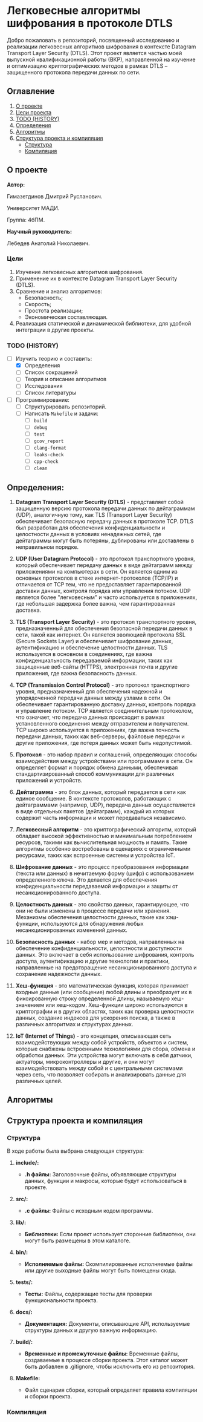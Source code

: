 # Легковесные алгоритмы шифрования в протоколе DTLS

Добро пожаловать в репозиторий, посвященный исследованию и реализации легковесных алгоритмов шифрования в контексте Datagram Transport Layer Security (DTLS). Этот проект является частью моей выпускной квалификационной работы (ВКР), направленной на изучение и оптимизацию криптографических методов в рамках DTLS – защищенного протокола передачи данных по сети.

## Оглавление

1. [О проекте](#о-проекте)
2. [Цели проекта](#цели)
3. [TODO (HISTORY)](#todo-history)
4. [Определения](#определения)
5. [Алгоритмы](#алгоритмы)
6. [Структура проекта и компиляция](#структура-проекта-и-компиляция)
    - [Структура](#структура)
    - [Компиляция](#компиляция)


## О проекте

**Автор:** 

Гимазетдинов Дмитрий Русланович. 

Университет МАДИ. 

Группа: 4бПМ.

**Научный руководитель:** 

Лебедев Анатолий Николаевич.

### Цели

1. Изучение легковесных алгоритмов шифрования.
2. Применение их в контексте Datagram Transport Layer Security (DTLS).
3. Сравнение и анализ алгоритмов:
    - Безопасность;
    - Скорость;
    - Простота реализации;
    - Экономическая составляющая.
4. Реализация статической и динамической библиотеки, для удобной интеграции в другие проекты.

### TODO (HISTORY)

- [ ] Изучить теорию и составить:
    - [x] Определения
    - [ ] Список сокращений
    - [ ] Теория и описание алгоритмов
    - [ ] Исследования
    - [ ] Список литературы
- [ ] Программирование:
    - [ ] Структурировать репозиторий.
    - [ ] Написать `Makefile` и задачи:
        - [ ] `build`
        - [ ] `debug`
        - [ ] `test`
        - [ ] `gcov_report`
        - [ ] `clang-format`
        - [ ] `leaks-check`
        - [ ] `cpp-check`
        - [ ] `clean`

## Определения:

1. **Datagram Transport Layer Security (DTLS)** - представляет собой защищенную версию протокола передачи данных по дейтаграммам (UDP), аналогичную тому, как TLS (Transport Layer Security) обеспечивает безопасную передачу данных в протоколе TCP. DTLS был разработан для обеспечения конфиденциальности и целостности данных в условиях ненадежных сетей, где дейтаграммы могут быть потеряны, дублированы или доставлены в неправильном порядке.

2. **UDP (User Datagram Protocol)** - это протокол транспортного уровня, который обеспечивает передачу данных в виде дейтаграмм между приложениями на компьютерах в сети. Он является одним из основных протоколов в стеке интернет-протоколов (TCP/IP) и отличается от TCP тем, что не предоставляет гарантированной доставки данных, контроля порядка или управления потоком. UDP является более "легковесным" и часто используется в приложениях, где небольшая задержка более важна, чем гарантированная доставка.

3. **TLS (Transport Layer Security)** - это протокол транспортного уровня, предназначенный для обеспечения безопасной передачи данных в сети, такой как интернет. Он является эволюцией протокола SSL (Secure Sockets Layer) и обеспечивает шифрование данных, аутентификацию и обеспечение целостности данных. TLS используется в основном в соединениях, где важна конфиденциальность передаваемой информации, таких как защищенные веб-сайты (HTTPS), электронная почта и другие приложения, где важна безопасность данных.

4. **TCP (Transmission Control Protocol)** - это протокол транспортного уровня, предназначенный для обеспечения надежной и упорядоченной передачи данных между узлами в сети. Он обеспечивает гарантированную доставку данных, контроль порядка и управление потоком. TCP является соединительным протоколом, что означает, что передача данных происходит в рамках установленного соединения между отправителем и получателем. TCP широко используется в приложениях, где важна точность передачи данных, таких как веб-серверы, файловые передачи и другие приложения, где потеря данных может быть недопустимой.

5. **Протокол** - это набор правил и соглашений, определяющих способы взаимодействия между устройствами или программами в сети. Он определяет формат и порядок обмена данными, обеспечивая стандартизированный способ коммуникации для различных приложений и устройств.

6. **Дейтаграмма** - это блок данных, который передается в сети как единое сообщение. В контексте протоколов, работающих с дейтаграммами (например, UDP), передача данных осуществляется в виде отдельных пакетов (дейтаграмм), каждый из которых содержит часть информации и может передаваться независимо.

7. **Легковесный алгоритм** - это криптографический алгоритм, который обладает высокой эффективностью и минимальным потреблением ресурсов, такими как вычислительная мощность и память. Такие алгоритмы особенно востребованы в сценариях с ограниченными ресурсами, таких как встроенные системы и устройства IoT.

8. **Шифрование данных** - это процесс преобразования информации (текста или данных) в нечитаемую форму (шифр) с использованием определенного ключа. Это делается для обеспечения конфиденциальности передаваемой информации и защиты от несанкционированного доступа.

9. **Целостность данных** - это свойство данных, гарантирующее, что они не были изменены в процессе передачи или хранения. Механизмы обеспечения целостности данных, такие как хэш-функции, используются для обнаружения любых несанкционированных изменений данных.

10. **Безопасность данных** - набор мер и методов, направленных на обеспечение конфиденциальности, целостности и доступности данных. Это включает в себя использование шифрования, контроль доступа, аутентификацию и другие технологии и практики, направленные на предотвращение несанкционированного доступа и сохранение надежности данных.

11. **Хеш-функция** - это математическая функция, которая принимает входные данные (или сообщение) любой длины и преобразует их в фиксированную строку определенной длины, называемую хеш-значением или хеш-кодом. Хеш-функции широко используются в криптографии и в других областях, таких как проверка целостности данных, создание индексов для ускорения поиска, а также в различных алгоритмах и структурах данных.

12. **IoT (Internet of Things)** - это концепция, описывающая сеть взаимодействующих между собой устройств, объектов и систем, которые снабжены встроенными технологиями для сбора, обмена и обработки данных. Эти устройства могут включать в себя датчики, актуаторы, микроконтроллеры и другие, и они могут взаимодействовать между собой и с центральными системами через сеть, что позволяет собирать и анализировать данные для различных целей. 

<!-- ## Сокращения: -->

## Алгоритмы

## Структура проекта и компиляция

### Структура 

В ходе работы была выбрана следующая структура:

1. **include/:**
   - **.h файлы:** Заголовочные файлы, объявляющие структуры данных, функции и макросы, которые будут использоваться в проекте.

2. **src/:**
   - **.c файлы:** Файлы с исходным кодом программы.

3. **lib/:**
   - **Библиотеки:** Если проект использует сторонние библиотеки, они могут быть размещены в этом каталоге.

4. **bin/:**
   - **Исполняемые файлы:** Скомпилированные исполняемые файлы или другие выходные файлы могут быть помещены сюда.

5. **tests/:**
   - **Тесты:** Файлы, содержащие тесты для проверки функциональности проекта.

6. **docs/:**
   - **Документация:** Документы, описывающие API, используемые структуры данных и другую важную информацию.

7. **build/:**
   - **Временные и промежуточные файлы:** Временные файлы, создаваемые в процессе сборки проекта. Этот каталог может быть добавлен в .gitignore, чтобы исключить его из репозитория.

8. **Makefile:**
   - Файл сценария сборки, который определяет правила компиляции и сборки проекта.

### Компиляция

<!-- ## Список литературы: -->


